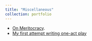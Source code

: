```yaml
---
title: "Miscellaneous"
collection: portfolio
---
```

- [On Meritocracy](http://Zhi0467.github.io/files/On-Meritocracy.pdf). 
- [My first attempt writing one-act play](http://Zhi0467.github.io/files/In-Search-of-Lost-Memory.pdf)

